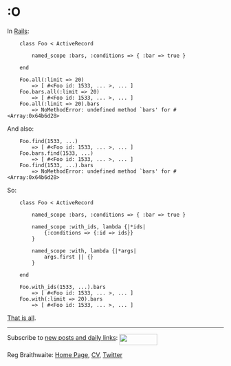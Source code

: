 :O
===

In [Rails](http://api.rubyonrails.org/classes/ActiveRecord/NamedScope/ClassMethods.html):

		class Foo < ActiveRecord

			named_scope :bars, :conditions => { :bar => true }

		end
		
		Foo.all(:limit => 20)
			=> [ #<Foo id: 1533, ... >, ... ]
		Foo.bars.all(:limit => 20)
			=> [ #<Foo id: 1533, ... >, ... ]
		Foo.all(:limit => 20).bars
			=> NoMethodError: undefined method `bars' for #<Array:0x64b6d28>
			
And also:

		Foo.find(1533, ...)
			=> [ #<Foo id: 1533, ... >, ... ]
		Foo.bars.find(1533, ...)
			=> [ #<Foo id: 1533, ... >, ... ]
		Foo.find(1533, ...).bars
			=> NoMethodError: undefined method `bars' for #<Array:0x64b6d28>

So:

		class Foo < ActiveRecord

			named_scope :bars, :conditions => { :bar => true }

			named_scope :with_ids, lambda {|*ids|
				{:conditions => {:id => ids}}
			}

			named_scope :with, lambda {|*args|
				args.first || {}
			}

		end

		Foo.with_ids(1533, ...).bars
			=> [ #<Foo id: 1533, ... >, ... ]
		Foo.with(:limit => 20).bars
			=> [ #<Foo id: 1533, ... >, ... ]

[That is all](http://github.com/raganwald/homoiconic/blob/master/2009-05-20/all_yall.rb "source code").

---

Subscribe to [new posts and daily links](http://feeds.feedburner.com/raganwald "raganwald's rss feed"): <a href="http://feeds.feedburner.com/raganwald"><img src="http://feeds.feedburner.com/~fc/raganwald?bg=&amp;fg=&amp;anim=" height="26" width="88" style="border:0" alt="" align="top"/></a>

Reg Braithwaite: [Home Page](http://reginald.braythwayt.com), [CV](http://reginald.braythwayt.com/RegBraithwaiteDev0110_en_US.pdf ""), [Twitter](http://twitter.com/raganwald)